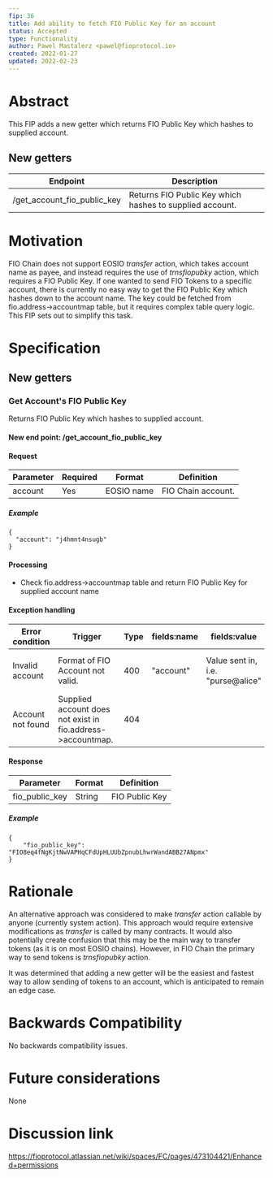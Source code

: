 ```yaml
---
fip: 36
title: Add ability to fetch FIO Public Key for an account
status: Accepted
type: Functionality
author: Pawel Mastalerz <pawel@fioprotocol.io>
created: 2022-01-27
updated: 2022-02-23
---
```


# Abstract
This FIP adds a new getter which returns FIO Public Key which hashes to supplied account.

## New getters
|Endpoint|Description|
|---|---|
|/get_account_fio_public_key|Returns FIO Public Key which hashes to supplied account.|

# Motivation
FIO Chain does not support EOSIO _transfer_ action, which takes account name as payee, and instead requires the use of _trnsfiopubky_ action, which requires a FIO Public Key. If one wanted to send FIO Tokens to a specific account, there is currently no easy way to get the FIO Public Key which hashes down to the account name. The key could be fetched from fio.address->accountmap table, but it requires complex table query logic. This FIP sets out to simplify this task.

# Specification
## New getters
### Get Account's FIO Public Key
Returns FIO Public Key which hashes to supplied account.
#### New end point: /get_account_fio_public_key
#### Request
|Parameter|Required|Format|Definition|
|---|---|---|---|
|account|Yes|EOSIO name|FIO Chain account.|
##### Example
```
{
  "account": "j4hmnt4nsugb"
}
```
#### Processing
* Check fio.address->accountmap table and return FIO Public Key for supplied account name
#### Exception handling
|Error condition|Trigger|Type|fields:name|fields:value|Error message|
|---|---|---|---|---|---|
|Invalid account|Format of FIO Account not valid.|400|"account"|Value sent in, i.e. "purse@alice"|"Invalid FIO Account format"|
|Account not found|Supplied account does not exist in fio.address->accountmap.|404|||"Account not found"|
#### Response
|Parameter|Format|Definition|
|---|---|---|
|fio_public_key|String|FIO Public Key|
##### Example
```
{
	"fio_public_key": "FIO8eq4fNgKjtNwVAPHqCFdUpHLUUbZpnubLhwrWandABB27ANpmx"
}
```

# Rationale
An alternative approach was considered to make _transfer_ action callable by anyone (currently system action). This approach would require extensive modifications as _transfer_ is called by many contracts. It would also potentially create confusion that this may be the main way to transfer tokens (as it is on most EOSIO chains). However, in FIO Chain the primary way to send tokens is _trnsfiopubky_ action.

It was determined that adding a new getter will be the easiest and fastest way to allow sending of tokens to an account, which is anticipated to remain an edge case.

# Backwards Compatibility
No backwards compatibility issues.

# Future considerations
None
  
# Discussion link
https://fioprotocol.atlassian.net/wiki/spaces/FC/pages/473104421/Enhanced+permissions
